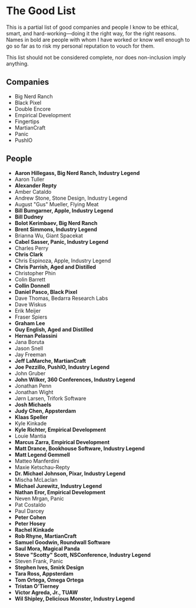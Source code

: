 # The Good List

This is a partial list of good companies and people I know to be ethical, smart, and hard-working—doing it the right way, for the right reasons. Names in bold are people with whom I have worked or know well enough to go so far as to risk my personal reputation to vouch for them.

This list should not be considered complete, nor does non-inclusion imply anything.

## Companies

* Big Nerd Ranch
*	Black Pixel
*	Double Encore
*	Empirical Development
*	Fingertips
*	MartianCraft
*	Panic
*	PushIO

## People

* __Aaron Hillegass, Big Nerd Ranch, Industry Legend__
* Aaron Tuller
* __Alexander Repty__
* Amber Cataldo
* Andrew Stone, Stone Design, Industry Legend
* August "Gus" Mueller, Flying Meat
* __Bill Bumgarner, Apple, Industry Legend__
* __Bill Dudney__
* __Bolot Kerimbaev, Big Nerd Ranch__
* __Brent Simmons, Industry Legend__
* Brianna Wu, Giant Spacekat
*	__Cabel Sasser, Panic, Industry Legend__
*	Charles Perry
* __Chris Clark__
* Chris Espinoza, Apple, Industry Legend
* __Chris Parrish, Aged and Distilled__
* Christopher Phin
* Colin Barrett
* __Collin Donnell__
* __Daniel Pasco, Black Pixel__
* Dave Thomas, Bedarra Research Labs
*	Dave Wiskus
*	Erik Meijer
*	Fraser Spiers
*	__Graham Lee__
* __Guy English, Aged and Distilled__
* __Hernan Pelassini__
* Jana Boruta
* Jason Snell
*	Jay Freeman
* __Jeff LaMarche, MartianCraft__
* __Joe Pezzillo, PushIO, Industry Legend__
*	John Gruber
* __John Wilker, 360 Conferences, Industry Legend__
* Jonathan Penn
* Jonathan Wight
* Jørn Larsen, Trifork Software
* __Josh Michaels__
* __Judy Chen, Appsterdam__
* __Klaas Speller__
*	Kyle Kinkade
* __Kyle Richter, Empirical Development__
* Louie Mantia
* __Marcus Zarra, Empirical Development__
* __Matt Drance, Bookhouse Software, Industry Legend__
* __Matt Legend Gemmell__
* Matteo Manferdini
* Maxie Ketschau-Repty
* __Dr. Michael Johnson, Pixar, Industry Legend__
* Mischa McLaclan
* __Michael Jurewitz, Industry Legend__
* __Nathan Eror, Empirical Development__
*	Neven Mrgan, Panic
*	Pat Costaldo
*	Paul Darcey
*	__Peter Cohen__
*	__Peter Hosey__
*	__Rachel Kinkade__
* __Rob Rhyne, MartianCraft__
* __Samuel Goodwin, Roundwall Software__
* __Saul Mora, Magical Panda__
* __Steve "Scotty" Scott, NSConference, Industry Legend__
* Steven Frank, Panic
* __Stephen Ives, Smirk Design__
* __Tara Ross, Appsterdam__
* __Tom Ortega, Omega Ortega__
* __Tristan O'Tierney__
* __Victor Agreda, Jr., TUAW__
* __Wil Shipley, Delicious Monster, Industry Legend__
